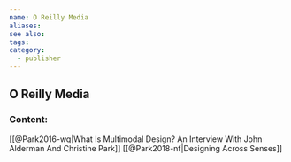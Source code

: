 ```yaml
---
name: O Reilly Media
aliases:
see also:
tags:
category:
  - publisher
---
```


## O Reilly Media

### Content:
[[@Park2016-wq|What Is Multimodal Design? An Interview With John Alderman And Christine Park]]
[[@Park2018-nf|Designing Across Senses]]